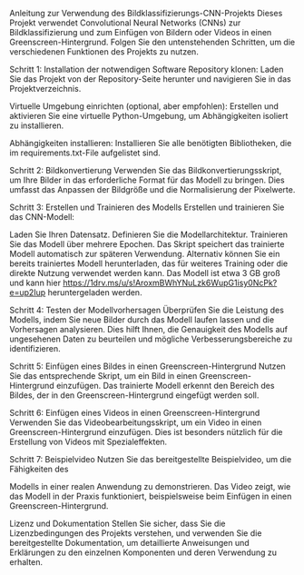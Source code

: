 Anleitung zur Verwendung des Bildklassifizierungs-CNN-Projekts
Dieses Projekt verwendet Convolutional Neural Networks (CNNs) zur Bildklassifizierung und zum Einfügen von Bildern oder Videos in einen Greenscreen-Hintergrund. Folgen Sie den untenstehenden Schritten, um die verschiedenen Funktionen des Projekts zu nutzen.

Schritt 1: Installation der notwendigen Software
Repository klonen:
Laden Sie das Projekt von der Repository-Seite herunter und navigieren Sie in das Projektverzeichnis.

Virtuelle Umgebung einrichten (optional, aber empfohlen):
Erstellen und aktivieren Sie eine virtuelle Python-Umgebung, um Abhängigkeiten isoliert zu installieren.

Abhängigkeiten installieren:
Installieren Sie alle benötigten Bibliotheken, die im requirements.txt-File aufgelistet sind.

Schritt 2: Bildkonvertierung
Verwenden Sie das Bildkonvertierungsskript, um Ihre Bilder in das erforderliche Format für das Modell zu bringen. Dies umfasst das Anpassen der Bildgröße und die Normalisierung der Pixelwerte.

Schritt 3: Erstellen und Trainieren des Modells
Erstellen und trainieren Sie das CNN-Modell:

Laden Sie Ihren Datensatz.
Definieren Sie die Modellarchitektur.
Trainieren Sie das Modell über mehrere Epochen.
Das Skript speichert das trainierte Modell automatisch zur späteren Verwendung.
Alternativ können Sie ein bereits trainiertes Modell herunterladen, das für weiteres Training oder die direkte Nutzung verwendet werden kann. Das Modell ist etwa 3 GB groß und kann hier https://1drv.ms/u/s!AroxmBWhYNuLzk6WupG1isy0NcPk?e=up2Iup heruntergeladen werden.

Schritt 4: Testen der Modellvorhersagen
Überprüfen Sie die Leistung des Modells, indem Sie neue Bilder durch das Modell laufen lassen und die Vorhersagen analysieren. Dies hilft Ihnen, die Genauigkeit des Modells auf ungesehenen Daten zu beurteilen und mögliche Verbesserungsbereiche zu identifizieren.

Schritt 5: Einfügen eines Bildes in einen Greenscreen-Hintergrund
Nutzen Sie das entsprechende Skript, um ein Bild in einen Greenscreen-Hintergrund einzufügen. Das trainierte Modell erkennt den Bereich des Bildes, der in den Greenscreen-Hintergrund eingefügt werden soll.

Schritt 6: Einfügen eines Videos in einen Greenscreen-Hintergrund
Verwenden Sie das Videobearbeitungsskript, um ein Video in einen Greenscreen-Hintergrund einzufügen. Dies ist besonders nützlich für die Erstellung von Videos mit Spezialeffekten.

Schritt 7: Beispielvideo
Nutzen Sie das bereitgestellte Beispielvideo, um die Fähigkeiten des

Modells in einer realen Anwendung zu demonstrieren. Das Video zeigt, wie das Modell in der Praxis funktioniert, beispielsweise beim Einfügen in einen Greenscreen-Hintergrund.

Lizenz und Dokumentation
Stellen Sie sicher, dass Sie die Lizenzbedingungen des Projekts verstehen, und verwenden Sie die bereitgestellte Dokumentation, um detaillierte Anweisungen und Erklärungen zu den einzelnen Komponenten und deren Verwendung zu erhalten.
